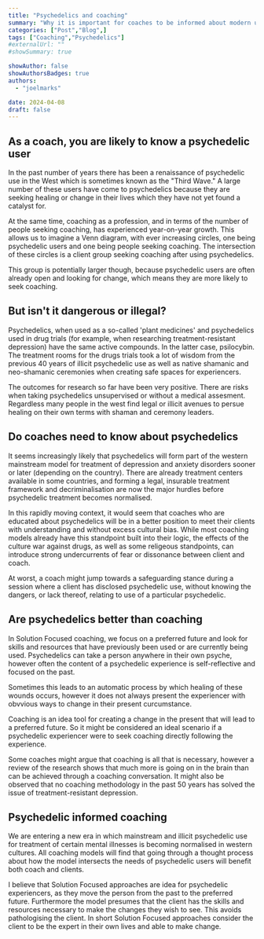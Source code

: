 ```yaml
---
title: "Psychedelics and coaching"
summary: "Why it is important for coaches to be informed about modern use of psychedelics for healing."
categories: ["Post","Blog",]
tags: ["Coaching","Psychedelics"]
#externalUrl: ""
#showSummary: true

showAuthor: false
showAuthorsBadges: true
authors:
  - "joelmarks"

date: 2024-04-08
draft: false
---
```


## As a coach, you are likely to know a psychedelic user

In the past number of years there has been a renaissance of psychedelic use in the West which is sometimes known as the "Third Wave." A large number of these users have come to psychedelics because they are seeking healing or change in their lives which they have not yet found a catalyst for.

At the same time, coaching as a profession, and in terms of the number of people seeking coaching, has experienced year-on-year growth. This allows us to imagine a Venn diagram, with ever increasing circles, one being psychedelic users and one being people seeking coaching. The intersection of these circles is a client group seeking coaching after using psychedelics.

This group is potentially larger though, because psychedelic users are often already open and looking for change, which means they are more likely to seek coaching.

## But isn't it dangerous or illegal?

Psychedelics, when used as a so-called 'plant medicines' and psychedelics used in drug trials (for example, when researching treatment-resistant depression) have the same active compounds. In the latter case, psilocybin. The treatment rooms for the drugs trials took a lot of wisdom from the previous 40 years of illicit psychedelic use as well as native shamanic and neo-shamanic ceremonies when creating safe spaces for experiencers.

The outcomes for research so far have been very positive. There are risks when taking psychedelics unsupervised or without a medical assesment. Regardless many people in the west find legal or illicit avenues to persue healing on their own terms with shaman and ceremony leaders.

## Do coaches need to know about psychedelics

It seems increasingly likely that psychedelics will form part of the western mainstream model for treatment of depression and anxiety disorders sooner or later (depending on the country). There are already treatment centers available in some countries, and forming a legal, insurable treatment framework and decriminalisation are now the major hurdles before psychedelic treatment becomes normalised.

In this rapidly moving context, it would seem that coaches who are educated about psychedelics will be in a better position to meet their clients with understanding and without excess cultural bias. While most coaching models already have this standpoint built into their logic, the effects of the culture war against drugs, as well as some religeous standpoints, can introduce strong undercurrents of fear or dissonance between client and coach.

At worst, a coach might jump towards a safeguarding stance during a session where a client has disclosed psychedelic use, without knowing the dangers, or lack thereof, relating to use of a particular psychedelic.

## Are psychedelics better than coaching

In Solution Focused coaching, we focus on a preferred future and look for skills and resources that have previously been used or are currently being used. Psychedelics can take a person anywhere in their own psyche, however often the content of a psychedelic experience is self-reflective and focused on the past.

Sometimes this leads to an automatic process by which healing of these wounds occurs, however it does not always present the experiencer with obvvious ways to change in their present curcumstance.

Coaching is an idea tool for creating a change in the present that will lead to a preferred future. So it might be considered an ideal scenario if a psychedelic experiencer were to seek coaching directly following the experience.

Some coaches might argue that coaching is all that is necessary, however a review of the research shows that much more is going on in the brain than can be achieved through a coaching conversation. It might also be observed that no coaching methodology in the past 50 years has solved the issue of treatment-resistant depression.

## Psychedelic informed coaching

We are entering a new era in which mainstream and illicit psychedelic use for treatment of certain mental illnesses is becoming normalised in western cultures. All coaching models will find that going through a thought process about how the model intersects the needs of psychedelic users will benefit both coach and clients.

I believe that Solution Focused approaches are idea for psychedelic experiencers, as they move the person from the past to the preferred future. Furthermore the model presumes that the client has the skills and resources necessary to make the changes they wish to see. This avoids pathologising the client. In short Solution Focused approaches consider the client to be the expert in their own lives and able to make change.
